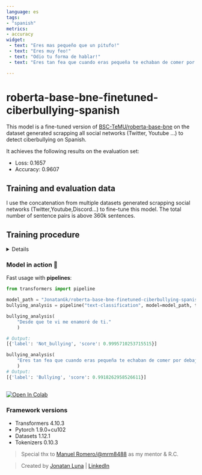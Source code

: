 ```yaml
---
language: es
tags:
- "spanish"
metrics:
- accuracy
widget:
 - text: "Eres mas pequeño que un pitufo!"
 - text: "Eres muy feo!"
 - text: "Odio tu forma de hablar!"
 - text: "Eres tan fea que cuando eras pequeña te echaban de comer por debajo de la puerta."

---
```


# roberta-base-bne-finetuned-ciberbullying-spanish

This model is a fine-tuned version of [BSC-TeMU/roberta-base-bne](https://huggingface.co/BSC-TeMU/roberta-base-bne) on the dataset generated scrapping all social networks (Twitter, Youtube ...) to detect ciberbullying on Spanish.

It achieves the following results on the evaluation set:

- Loss: 0.1657
- Accuracy: 0.9607

## Training and evaluation data

I use the concatenation from multiple datasets generated scrapping social networks (Twitter,Youtube,Discord...)  to fine-tune this model. The total number of sentence pairs is above 360k sentences.

## Training procedure

<details>

### Training hyperparameters

The following hyperparameters were used during training:
- learning_rate: 2e-05
- train_batch_size: 16
- eval_batch_size: 16
- seed: 42
- optimizer: Adam with betas=(0.9,0.999) and epsilon=1e-08
- lr_scheduler_type: linear
- num_epochs: 4

### Training results

| Training Loss | Epoch | Step  | Accuracy | Validation Loss |
|:-------------:|:-----:|:-----:|:--------:|:---------------:|
| 0.1512        | 1.0   | 22227 | 0.9501   | 0.1418          |
| 0.1253        | 2.0   | 44454 | 0.9567   | 0.1499          |
| 0.0973        | 3.0   | 66681 | 0.9594   | 0.1397          |
| 0.0658        | 4.0   | 88908 | 0.9607   | 0.1657          |

</details>

### Model in action 🚀

Fast usage with **pipelines**:

```python
from transformers import pipeline

model_path = "JonatanGk/roberta-base-bne-finetuned-ciberbullying-spanish"
bullying_analysis = pipeline("text-classification", model=model_path, tokenizer=model_path)

bullying_analysis(
    "Desde que te vi me enamoré de ti."
    )

# Output:
[{'label': 'Not_bullying', 'score': 0.9995710253715515}]

bullying_analysis(
    "Eres tan fea que cuando eras pequeña te echaban de comer por debajo de la puerta."
    )
# Output:
[{'label': 'Bullying', 'score': 0.9918262958526611}] 
    
```

[![Open In Colab](https://colab.research.google.com/assets/colab-badge.svg)](https://colab.research.google.com/github/JonatanGk/Shared-Colab/blob/master/Cyberbullying_detection_(SPANISH).ipynb)

### Framework versions

- Transformers 4.10.3
- Pytorch 1.9.0+cu102
- Datasets 1.12.1
- Tokenizers 0.10.3


> Special thx to [Manuel Romero/@mrm8488](https://huggingface.co/mrm8488) as my mentor & R.C.

> Created by [Jonatan Luna](https://JonatanGk.github.io) | [LinkedIn](https://www.linkedin.com/in/JonatanGk/)